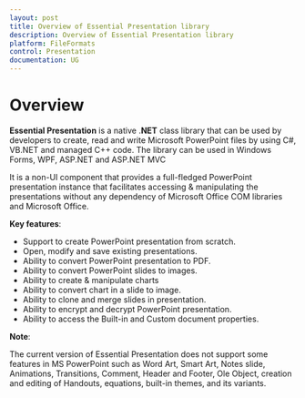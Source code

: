 ```yaml
---
layout: post
title: Overview of Essential Presentation library
description: Overview of Essential Presentation library
platform: FileFormats
control: Presentation
documentation: UG
---
```

# Overview

**Essential Presentation** is a native .**NET** class library that can be used by developers to create, read and write Microsoft PowerPoint files by using C#, VB.NET and managed C++ code. The library can be used in Windows Forms, WPF, ASP.NET and ASP.NET MVC

It is a non-UI component that provides a full-fledged PowerPoint presentation instance that facilitates accessing & manipulating the presentations without any dependency of Microsoft Office COM libraries and Microsoft Office.

**Key features**:

* Support to create PowerPoint presentation from scratch.
* Open, modify and save existing presentations.
* Ability to convert PowerPoint presentation to PDF.
* Ability to convert PowerPoint slides to images.
* Ability to create & manipulate charts
* Ability to convert chart in a slide to image.
* Ability to clone and merge slides in presentation.
* Ability to encrypt and decrypt PowerPoint presentation.
* Ability to access the Built-in and Custom document properties.

**Note**:

The current version of Essential Presentation does not support some features in MS PowerPoint such as Word Art, Smart Art, Notes slide, Animations, Transitions, Comment, Header and Footer, Ole Object, creation and editing of Handouts, equations, built-in themes, and its variants.

